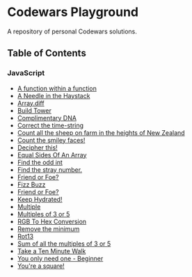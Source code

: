 # Codewars Playground

A repository of personal Codewars solutions.

## Table of Contents

### JavaScript

- [A function within a function]()
- [A Needle in the Haystack](https://github.com/julienshim/Codewars/blob/master/JavaScript/A%20Needle%20in%20the%20Haystack.js)
- [Array.diff]()
- [Build Tower]()
- [Complimentary DNA]()
- [Correct the time-string]()
- [Count all the sheep on farm in the heights of New Zealand]()
- [Count the smiley faces!](https://github.com/julienshim/Codewars/blob/master/JavaScript/Count%20the%20smiley%20faces!.js)
- [Decipher this!]()
- [Equal Sides Of An Array]()
- [Find the odd int]()
- [Find the stray number.](https://github.com/julienshim/Codewars/blob/master/JavaScript/Find%20the%20stray%20number.js)
- [Friend or Foe?]()
- [Fizz Buzz](https://github.com/julienshim/Codewars/blob/master/JavaScript/Fizz%20Buzz.js)
- [Friend or Foe?](https://github.com/julienshim/Codewars/blob/master/JavaScript/Friend%20or%20Foe%3F.js)
- [Keep Hydrated!](https://github.com/julienshim/Codewars/blob/master/JavaScript/Keep%20Hydrated!.js)
- [Multiple](https://github.com/julienshim/Codewars/blob/master/JavaScript/Multiple.js)
- [Multiples of 3 or 5](https://github.com/julienshim/Codewars/blob/master/JavaScript/Multiples%20of%203%20or%205.js)
- [RGB To Hex Conversion](https://github.com/julienshim/Codewars/blob/master/JavaScript/RGB%20To%20Hex%20Conversion.js)
- [Remove the minimum](https://github.com/julienshim/Codewars/blob/master/JavaScript/Remove%20the%20minimum.js)
- [Rot13](https://github.com/julienshim/Codewars/blob/master/JavaScript/Rot13.js)
- [Sum of all the multiples of 3 or 5](https://github.com/julienshim/Codewars/blob/master/JavaScript/Sum%20of%20all%20the%20multiples%20of%203%20or%205.js)
- [Take a Ten Minute Walk](https://github.com/julienshim/Codewars/blob/master/JavaScript/Take%20a%20Ten%20Minute%20Walk.js)
- [You only need one - Beginner](https://github.com/julienshim/Codewars/blob/master/JavaScript/You%20only%20need%20one%20-%20Beginner.js)
- [You're a square!](https://github.com/julienshim/Codewars/blob/master/JavaScript/You're%20a%20square!.js)
